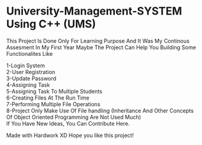 # University-Management-SYSTEM Using C++ (UMS)

This Project Is Done Only For Learning Purpose And It Was My Continous Assesment In My First Year Maybe The Project Can Help You Building Some Functionalites Like<br>

1-Login System<br>
2-User Registration <br>
3-Update Password<br>
4-Assigning Task <br>
5-Assigning Task To Multiple Students<br>
6-Creating Files At The Run Time<br>
7-Performing Multiple File Operations<br>
8-Project Only Make Use Of File handling (Inheritance And Other Concepts Of Object Oriented Programming Are Not Used Much)<br>
If You Have New Ideas, You Can Contribute Here.

Made with Hardwork XD
Hope you like this project! 

